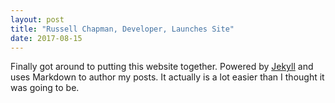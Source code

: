 ```yaml
---
layout: post
title: "Russell Chapman, Developer, Launches Site"
date: 2017-08-15
---
```


Finally got around to putting this website together. Powered by [Jekyll](http://jekyllrb.com) and uses Markdown to author my posts. It actually is a lot easier than I thought it was going to be.
